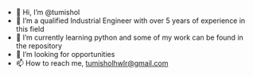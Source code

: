 - 👋 Hi, I’m @tumishol
- 👀 I’m a qualified Industrial Engineer with over 5 years of experience in this field
- 🌱 I’m currently learning python and some of my work can be found in the repository
- 💞️ I’m looking for opportunities
- 📫 How to reach me, tumisholhwlr@gmail.com 

<!---
tumishol/tumishol is a ✨ special ✨ repository because its `README.md` (this file) appears on your GitHub profile.
You can click the Preview link to take a look at your changes.
--->
